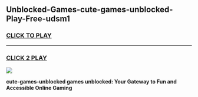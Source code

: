 
## Unblocked-Games-cute-games-unblocked-Play-Free-udsm1
<h3>
<a href="https://premium76.site?title=cute-games-unblocked&ref=18A">CLICK TO PLAY</a></h3>
<hr>

<h3>
<a href="https://premium76.site?title=cute-games-unblocked&ref=18A">CLICK 2 PLAY</a>
  
</h3>

<a href="https://premium76.site?title=cute-games-unblocked&ref=18A"><img src="https://clearcache.store/games.png"></a>


**cute-games-unblocked games unblocked: Your Gateway to Fun and Accessible Online Gaming**
